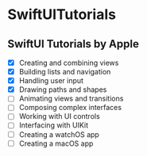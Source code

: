 # SwiftUITutorials

## SwiftUI Tutorials by Apple

- [x] Creating and combining views
- [x] Building lists and navigation
- [x] Handling user input
- [x] Drawing paths and shapes
- [ ] Animating views and transitions
- [ ] Composing complex interfaces
- [ ] Working with UI controls
- [ ] Interfacing with UIKit
- [ ] Creating a watchOS app
- [ ] Creating a macOS app

